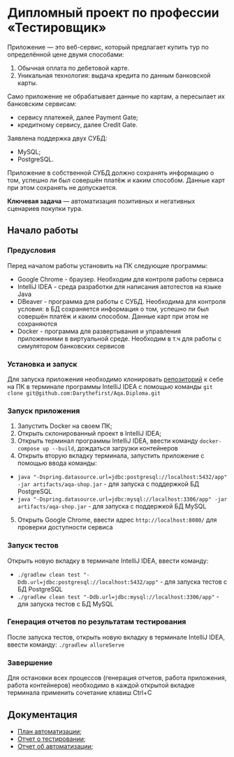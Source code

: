 # Дипломный проект по профессии «Тестировщик»

Приложение — это веб-сервис, который предлагает купить тур по определённой цене двумя способами:

1. Обычная оплата по дебетовой карте.
2. Уникальная технология: выдача кредита по данным банковской карты.

Само приложение не обрабатывает данные по картам, а пересылает их банковским сервисам:
* сервису платежей, далее Payment Gate;
* кредитному сервису, далее Credit Gate.

Заявлена поддержка двух СУБД:

* MySQL;
* PostgreSQL.

Приложение в собственной СУБД должно сохранять информацию о том, успешно ли был совершён платёж и каким способом. Данные карт при этом сохранять не допускается.

**Ключевая задача** — автоматизация позитивных и негативных сценариев покупки тура.

## Начало работы


### Предусловия

Перед началом работы установить на ПК следующие программы:
* Google Chrome - браузер. Необходим для контроля работы сервиса
* IntelliJ IDEA - среда разработки для написания автотестов на языке Java
* DBeaver - программа для работы с СУБД. Необходима для контроля условия: в БД сохраняется информация о том, успешно ли был совершён платёж и каким способом. Данные карт при этом не сохраняются 
* Docker - программа для развертывания и управления приложениями в виртуальной среде. Необходим в т.ч для работы с симулятором банковских сервисов

### Установка и запуск
Для запуска приложения необходимо клонировать [репозиторий]() к себе на ПК в терминале программы IntelliJ IDEA с помощью команды `git clone git@github.com:Darythefirst/Aqa.Diploma.git`

### Запуск приложения

1. Запустить Docker на своем ПК;
2. Открыть склонированный проект в IntelliJ IDEA;
3. Открыть терминал программы IntelliJ IDEA, ввести команду `docker-compose up --build`, дождаться загрузки контейнеров
4. Открыть вторую вкладку терминала, запустить приложение с помощью ввода команды:
 * `java "-Dspring.datasource.url=jdbc:postgresql://localhost:5432/app" -jar artifacts/aqa-shop.jar` - для запуска с поддержкой БД PostgreSQL
 * `java "-Dspring.datasource.url=jdbc:mysql://localhost:3306/app" -jar artifacts/aqa-shop.jar` - для запуска с поддержкой БД MySQL
5. Открыть Google Chrome, ввести адрес `http://localhost:8080/` для проверки доступности сервиса

### Запуск тестов

Открыть новую вкладку в терминале IntelliJ IDEA, ввести команду:
* `./gradlew clean test "-Ddb.url=jdbc:postgresql://localhost:5432/app"` - для запуска тестов с БД PostgreSQL
* `./gradlew clean test "-Ddb.url=jdbc:mysql://localhost:3306/app"` - для запуска тестов с БД MySQL

### Генерация отчетов по результатам тестирования

После запуска тестов, открыть новую вкладку в терминале IntelliJ IDEA, ввести команду:
`./gradlew allureServe`

### Завершение

Для остановки всех процессов (генерация отчетов, работа приложения, работа контейнеров) необходимо в каждой открытой вкладке терминала применить сочетание клавиш Ctrl+C

## Документация

* [План автоматизации](https://github.com/Darythefirst/Aqa.Diploma/blob/977d67002c536d9c5e1d5c4bb7357596a57b4af8/Plan.md);
* [Отчет о тестировании]();
* [Отчет об автоматизации]();